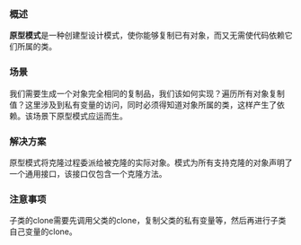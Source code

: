 ### 概述
**原型模式**是一种创建型设计模式，使你能够复制已有对象，而又无需使代码依赖它们所属的类。

### 场景
我们需要生成一个对象完全相同的复制品，我们该如何实现？遍历所有对象复制值？这里涉及到私有变量的访问，同时必须得知道对象所属的类，这样产生了依赖。该场景下原型模式应运而生。

### 解决方案
原型模式将克隆过程委派给被克隆的实际对象。模式为所有支持克隆的对象声明了一个通用接口，该接口仅包含一个克隆方法。


### 注意事项
子类的clone需要先调用父类的clone，复制父类的私有变量等，然后再进行子类自己变量的clone。

